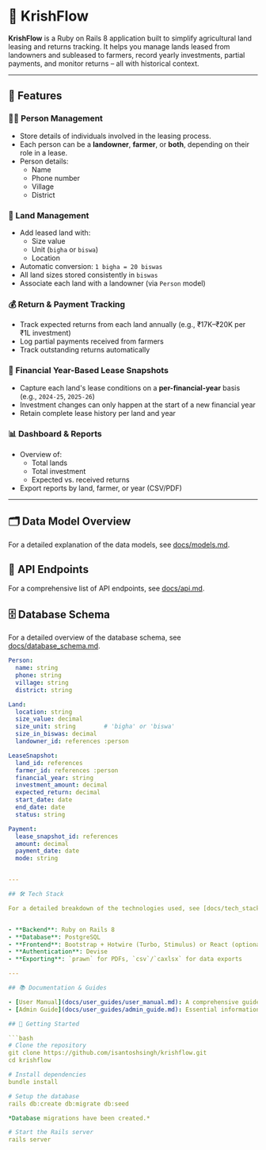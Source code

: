 # 🌾 KrishFlow

**KrishFlow** is a Ruby on Rails 8 application built to simplify agricultural land leasing and returns tracking.
It helps you manage lands leased from landowners and subleased to farmers, record yearly investments, partial payments, and monitor returns – all with historical context.

---

## 🚀 Features

### 🧑‍🌾 Person Management
- Store details of individuals involved in the leasing process.
- Each person can be a **landowner**, **farmer**, or **both**, depending on their role in a lease.
- Person details:
  - Name
  - Phone number
  - Village
  - District

### 🌱 Land Management
- Add leased land with:
  - Size value
  - Unit (`bigha` or `biswa`)
  - Location
- Automatic conversion: `1 bigha = 20 biswas`
- All land sizes stored consistently in `biswas`
- Associate each land with a landowner (via `Person` model)

### 💰 Return & Payment Tracking
- Track expected returns from each land annually (e.g., ₹17K–₹20K per ₹1L investment)
- Log partial payments received from farmers
- Track outstanding returns automatically

### 📅 Financial Year-Based Lease Snapshots
- Capture each land's lease conditions on a **per-financial-year** basis (e.g., `2024-25`, `2025-26`)
- Investment changes can only happen at the start of a new financial year
- Retain complete lease history per land and year

### 📊 Dashboard & Reports
- Overview of:
  - Total lands
  - Total investment
  - Expected vs. received returns
- Export reports by land, farmer, or year (CSV/PDF)

---

## 🗂️ Data Model Overview

For a detailed explanation of the data models, see [docs/models.md](docs/models.md).

## 🔗 API Endpoints

For a comprehensive list of API endpoints, see [docs/api.md](docs/api.md).

## 🗄️ Database Schema

For a detailed overview of the database schema, see [docs/database_schema.md](docs/database_schema.md).


```yaml
Person:
  name: string
  phone: string
  village: string
  district: string

Land:
  location: string
  size_value: decimal
  size_unit: string        # 'bigha' or 'biswa'
  size_in_biswas: decimal
  landowner_id: references :person

LeaseSnapshot:
  land_id: references
  farmer_id: references :person
  financial_year: string
  investment_amount: decimal
  expected_return: decimal
  start_date: date
  end_date: date
  status: string

Payment:
  lease_snapshot_id: references
  amount: decimal
  payment_date: date
  mode: string


---

## 🛠️ Tech Stack

For a detailed breakdown of the technologies used, see [docs/tech_stack.md](docs/tech_stack.md).


- **Backend**: Ruby on Rails 8
- **Database**: PostgreSQL
- **Frontend**: Bootstrap + Hotwire (Turbo, Stimulus) or React (optional)
- **Authentication**: Devise
- **Exporting**: `prawn` for PDFs, `csv`/`caxlsx` for data exports

---

## 📚 Documentation & Guides

- [User Manual](docs/user_guides/user_manual.md): A comprehensive guide for end-users and administrators on how to use KrishFlow.
- [Admin Guide](docs/user_guides/admin_guide.md): Essential information for administrators managing the KrishFlow application.

## 🏁 Getting Started

```bash
# Clone the repository
git clone https://github.com/isantoshsingh/krishflow.git
cd krishflow

# Install dependencies
bundle install

# Setup the database
rails db:create db:migrate db:seed

*Database migrations have been created.*

# Start the Rails server
rails server
